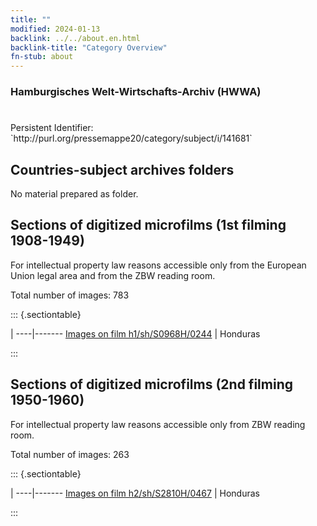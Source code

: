 ```yaml
---
title: ""
modified: 2024-01-13
backlink: ../../about.en.html
backlink-title: "Category Overview"
fn-stub: about
---
```


### Hamburgisches Welt-Wirtschafts-Archiv (HWWA)

# 

<div class="hint">Persistent Identifier: `http://purl.org/pressemappe20/category/subject/i/141681`</div>







## Countries-subject archives folders





No material prepared as folder.



<a id="filmsections" />

## Sections of digitized microfilms (1st filming 1908-1949)

<p>For intellectual property law reasons accessible only from the European Union legal area and from the ZBW reading room.</p>



<p>Total number of images: 783</p>




::: {.sectiontable}

 | 
----|-------
<a class="btn" href="https://pm20.zbw.eu/film/h1/sh/S0968H/0244" rel="nofollow">Images on film h1/sh/S0968H/0244</a> | Honduras


:::




## Sections of digitized microfilms (2nd filming 1950-1960)

<p>For intellectual property law reasons accessible only from ZBW reading room.</p>



<p>Total number of images: 263</p>




::: {.sectiontable}

 | 
----|-------
<a class="btn" href="https://pm20.zbw.eu/film/h2/sh/S2810H/0467" rel="nofollow">Images on film h2/sh/S2810H/0467</a> | Honduras


:::
















